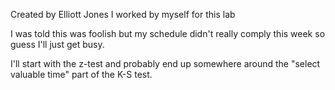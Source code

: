 Created by Elliott Jones I worked by myself for this lab

I was told this was foolish but my schedule didn't really comply this week so guess I'll just get busy.

I'll start with the z-test and probably end up somewhere around the "select valuable time" part of the K-S test.

